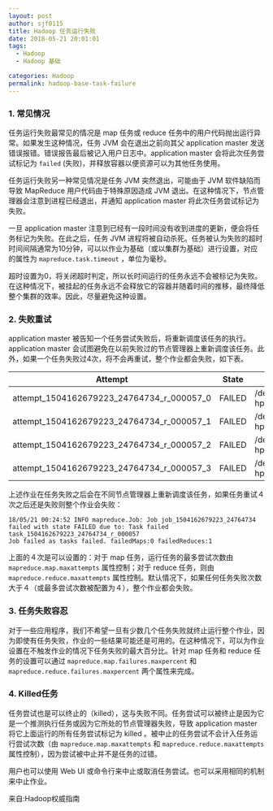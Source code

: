 ```yaml
---
layout: post
author: sjf0115
title: Hadoop 任务运行失败
date: 2018-05-21 20:01:01
tags:
  - Hadoop
  - Hadoop 基础

categories: Hadoop
permalink: hadoop-base-task-failure
---
```


### 1. 常见情况

任务运行失败最常见的情况是 map 任务或 reduce 任务中的用户代码抛出运行异常。如果发生这种情况，任务 JVM 会在退出之前向其父 application master 发送错误报错。错误报告最后被记入用户日志中。application master 会将此次任务尝试标记为 `failed` (失败)，并释放容器以便资源可以为其他任务使用。

任务运行失败另一种常见情况是任务 JVM 突然退出，可能由于 JVM 软件缺陷而导致 MapReduce 用户代码由于特殊原因造成 JVM 退出。在这种情况下，节点管理器会注意到进程已经退出，并通知 application master 将此次任务尝试标记为失败。

一旦 application master 注意到已经有一段时间没有收到进度的更新，便会将任务标记为失败。在此之后，任务 JVM 进程将被自动杀死。任务被认为失败的超时时间间隔通常为10分钟，可以以作业为基础（或以集群为基础）进行设置，对应的属性为 `mapreduce.task.timeout` ，单位为毫秒。

超时设置为0，将关闭超时判定，所以长时间运行的任务永远不会被标记为失败。在这种情况下，被挂起的任务永远不会释放它的容器并随着时间的推移，最终降低整个集群的效率。因此，尽量避免这种设置。


### 2. 失败重试

application master 被告知一个任务尝试失败后，将重新调度该任务的执行。application master 会试图避免在以前失败过的节点管理器上重新调度该任务。此外，如果一个任务失败过4次，将不会再重试，整个作业都会失败，如下表。

Attempt|State|Node
---|---|---
attempt_1504162679223_24764734_r_000057_0|FAILED|/default-rack/l-hp609.data.cn2:8042
attempt_1504162679223_24764734_r_000057_1|FAILED|/default-rack/l-hp143.data.cn2:8042
attempt_1504162679223_24764734_r_000057_2|FAILED|/default-rack/l-hp618.data.cn2:8042
attempt_1504162679223_24764734_r_000057_3|FAILED|/default-rack/l-hp272.data.cn2:8042

上述作业在任务失败之后会在不同节点管理器上重新调度该任务，如果任务重试４次之后还是失败则整个作业会失败：
```
18/05/21 00:24:52 INFO mapreduce.Job: Job job_1504162679223_24764734 failed with state FAILED due to: Task failed task_1504162679223_24764734_r_000057
Job failed as tasks failed. failedMaps:0 failedReduces:1
```
上面的４次是可以设置的：对于 map 任务，运行任务的最多尝试次数由 `mapreduce.map.maxattempts` 属性控制；对于 reduce 任务，则由 `mapreduce.reduce.maxattempts` 属性控制。默认情况下，如果任何任务失败次数大于４（或最多尝试次数被配置为４），整个作业都会失败。

### 3. 任务失败容忍

对于一些应用程序，我们不希望一旦有少数几个任务失败就终止运行整个作业，因为即使有任务失败，作业的一些结果可能还是可用的。在这种情况下，可以为作业设置在不触发作业的情况下任务失败的最大百分比。针对 map 任务和 reduce 任务的设置可以通过 `mapreduce.map.failures.maxpercent` 和 `mapreduce.reduce.failures.maxpercent` 两个属性来完成。

### 4. Killed任务

任务尝试也是可以终止的（killed），这与失败不同。任务尝试可以被终止是因为它是一个推测执行任务或因为它所处的节点管理器失败，导致
application master 将它上面运行的所有任务尝试标记为 killed 。被中止的任务尝试不会计入任务运行尝试次数（由 `mapreduce.map.maxattempts` 和 `mapreduce.reduce.maxattempts` 属性控制），因为尝试被中止并不是任务的过错。

用户也可以使用 Web UI 或命令行来中止或取消任务尝试。也可以采用相同的机制来中止作业。


来自:Hadoop权威指南
